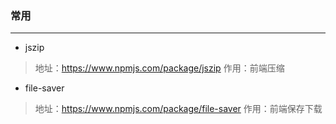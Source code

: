 ### 常用

---


* jszip

> 地址：https://www.npmjs.com/package/jszip
> 作用：前端压缩


* file-saver
> 地址：https://www.npmjs.com/package/file-saver
> 作用：前端保存下载
